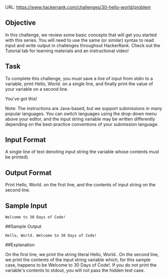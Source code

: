 URL: https://www.hackerrank.com/challenges/30-hello-world/problem

## Objective
In this challenge, we review some basic concepts that will get you started with this series. You will need to use the same (or similar) syntax to read input and write output in challenges throughout HackerRank. Check out the Tutorial tab for learning materials and an instructional video!

## Task
To complete this challenge, you must save a line of input from stdin to a variable, print Hello, World. on a single line, and finally print the value of your variable on a second line.

You've got this!

Note: The instructions are Java-based, but we support submissions in many popular languages. You can switch languages using the drop-down menu above your editor, and the input string variable may be written differently depending on the best-practice conventions of your submission language.

## Input Format

A single line of text denoting input string the variable whose contents must be printed).

## Output Format

Print Hello, World. on the first line, and the contents of input string on the second line.

## Sample Input

`Welcome to 30 Days of Code!`

##Sample Output

`Hello, World.
Welcome to 30 Days of Code!`

##Explanation

On the first line, we print the string literal Hello, World.. On the second line, we print the contents of the input string variable which, for this sample case, happens to be Welcome to 30 Days of Code!. If you do not print the variable's contents to stdout, you will not pass the hidden test case.
